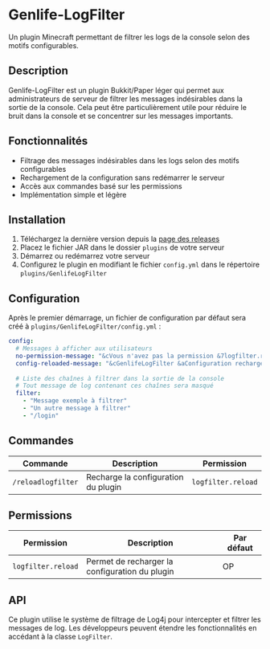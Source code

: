 # Genlife-LogFilter

Un plugin Minecraft permettant de filtrer les logs de la console selon des motifs configurables.

## Description

Genlife-LogFilter est un plugin Bukkit/Paper léger qui permet aux administrateurs de serveur de filtrer les messages indésirables dans la sortie de la console. Cela peut être particulièrement utile pour réduire le bruit dans la console et se concentrer sur les messages importants.

## Fonctionnalités

- Filtrage des messages indésirables dans les logs selon des motifs configurables
- Rechargement de la configuration sans redémarrer le serveur
- Accès aux commandes basé sur les permissions
- Implémentation simple et légère

## Installation

1. Téléchargez la dernière version depuis la [page des releases](https://github.com/fliqq/Genlife-LogFilter/releases)
2. Placez le fichier JAR dans le dossier `plugins` de votre serveur
3. Démarrez ou redémarrez votre serveur
4. Configurez le plugin en modifiant le fichier `config.yml` dans le répertoire `plugins/GenlifeLogFilter`

## Configuration

Après le premier démarrage, un fichier de configuration par défaut sera créé à `plugins/GenlifeLogFilter/config.yml` :

```yaml
config:
  # Messages à afficher aux utilisateurs
  no-permission-message: "&cVous n'avez pas la permission &7logfilter.reload"
  config-reloaded-message: "&cGenlifeLogFilter &aConfiguration rechargée!"
  
  # Liste des chaînes à filtrer dans la sortie de la console
  # Tout message de log contenant ces chaînes sera masqué
  filter:
    - "Message exemple à filtrer"
    - "Un autre message à filtrer"
    - "/login"
```

## Commandes

| Commande | Description | Permission |
|---------|-------------|------------|
| `/reloadlogfilter` | Recharge la configuration du plugin | `logfilter.reload` |

## Permissions

| Permission | Description | Par défaut |
|------------|-------------|------------|
| `logfilter.reload` | Permet de recharger la configuration du plugin | OP |

## API

Ce plugin utilise le système de filtrage de Log4j pour intercepter et filtrer les messages de log. Les développeurs peuvent étendre les fonctionnalités en accédant à la classe `LogFilter`.
